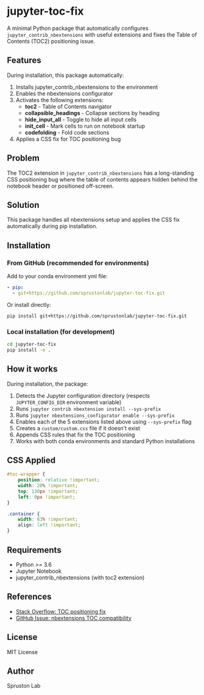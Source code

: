 # jupyter-toc-fix

A minimal Python package that automatically configures `jupyter_contrib_nbextensions` with useful extensions and fixes the Table of Contents (TOC2) positioning issue.

## Features

During installation, this package automatically:
1. Installs jupyter_contrib_nbextensions to the environment
2. Enables the nbextensions configurator
3. Activates the following extensions:
   - **toc2** - Table of Contents navigator
   - **collapsible_headings** - Collapse sections by heading
   - **hide_input_all** - Toggle to hide all input cells
   - **init_cell** - Mark cells to run on notebook startup
   - **codefolding** - Fold code sections
4. Applies a CSS fix for TOC positioning bug

## Problem

The TOC2 extension in `jupyter_contrib_nbextensions` has a long-standing CSS positioning bug where the table of contents appears hidden behind the notebook header or positioned off-screen.

## Solution

This package handles all nbextensions setup and applies the CSS fix automatically during pip installation.

## Installation

### From GitHub (recommended for environments)

Add to your conda environment yml file:

```yaml
- pip:
  - git+https://github.com/sprustonlab/jupyter-toc-fix.git
```

Or install directly:

```bash
pip install git+https://github.com/sprustonlab/jupyter-toc-fix.git
```

### Local installation (for development)

```bash
cd jupyter-toc-fix
pip install -e .
```

## How it works

During installation, the package:
1. Detects the Jupyter configuration directory (respects `JUPYTER_CONFIG_DIR` environment variable)
2. Runs `jupyter contrib nbextension install --sys-prefix`
3. Runs `jupyter nbextensions_configurator enable --sys-prefix`
4. Enables each of the 5 extensions listed above using `--sys-prefix` flag
5. Creates a `custom/custom.css` file if it doesn't exist
6. Appends CSS rules that fix the TOC positioning
7. Works with both conda environments and standard Python installations

## CSS Applied

```css
#toc-wrapper {
    position: relative !important;
    width: 20% !important;
    top: 130px !important;
    left: 0px !important;
}

.container {
    width: 83% !important;
    align: left !important;
}
```

## Requirements

- Python >= 3.6
- Jupyter Notebook
- jupyter_contrib_nbextensions (with toc2 extension)

## References

- [Stack Overflow: TOC positioning fix](https://stackoverflow.com/questions/75621836)
- [GitHub Issue: nbextensions TOC compatibility](https://github.com/ipython-contrib/jupyter_contrib_nbextensions/issues/1568)

## License

MIT License

## Author

Spruston Lab
